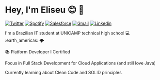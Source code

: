 # Hey, I'm Eliseu :blush: :wave:

  [![Twitter](https://img.shields.io/badge/Twitter-1DA1F2?&style=for-the-badge&logo=twitter&logoColor=white
  )](https://twitter.com/eu_gili)
  [![Spotify](https://img.shields.io/badge/Spotify-1ED760?&style=for-the-badge&logo=spotify&logoColor=white
  )](https://open.spotify.com/user/192o02esmgzfwnz4qohv01d4q)
  [![Salesforce](https://img.shields.io/badge/Salesforce-00A1E0?style=for-the-badge&logo=Salesforce&logoColor=white)](https://trailblazer.me/id/eliseugili)
  [![Gmail](https://img.shields.io/badge/-Gmail-c14438?style=for-the-badge&logo=Gmail&logoColor=white&link=mailto:gili.eliseup@gmail.com)](mailto:gili.eliseup@gmail.com)
  [![Linkedin](https://img.shields.io/badge/-LinkedIn-blue?style=for-the-badge&logo=Linkedin&logoColor=white&link=https:https://www.linkedin.com/in/eliseu-pereira-gili/)](https://www.linkedin.com/in/eliseu-pereira-gili/)
  <!--
  [![Discord]<a href="https://discord.gg/r5mV86d6" target="_blank"><img src="https://img.shields.io/badge/Discord-7289DA?style=for-the-badge&logo=discord&logoColor=white" target="_blank"></a--> 

<p align="left">
 I'm a Brazilian IT student at UNICAMP technical high school 💻 :earth_americas: 🌩️
  
  📚 Platform Developer I Certified 
 
 Focus in Full Stack Development for Cloud Applications (and still love Java)
 
 Currently learning about Clean Code and SOLID principles
 </p>
  
 <!--a href="https://github.com/egili/egili">
   <img align="right" src="https://github-readme-stats.vercel.app/api/top-langs/?username=egili&langs_count=15&layout=compact&theme=dracula" />
 </a-->
